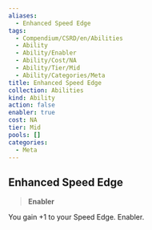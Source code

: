 ```yaml
---
aliases:
  - Enhanced Speed Edge
tags:
  - Compendium/CSRD/en/Abilities
  - Ability
  - Ability/Enabler
  - Ability/Cost/NA
  - Ability/Tier/Mid
  - Ability/Categories/Meta
title: Enhanced Speed Edge
collection: Abilities
kind: Ability
action: false
enabler: true
cost: NA
tier: Mid
pools: []
categories:
  - Meta
---
```

## Enhanced Speed Edge    
>**Enabler**  
    
You gain +1 to your Speed Edge. Enabler.